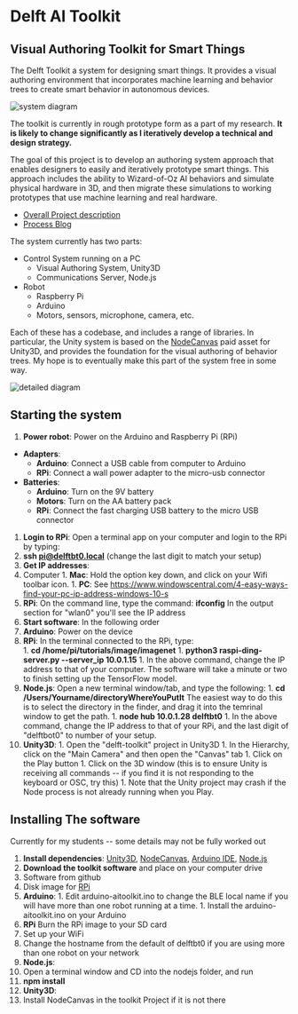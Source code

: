 # Delft AI Toolkit
## Visual Authoring Toolkit for Smart Things

The Delft Toolkit a system for designing smart things. It provides a visual authoring environment that incorporates machine learning and behavior trees to create smart behavior in autonomous devices.

![system diagram](https://i0.wp.com/www.philvanallen.com/wp-content/uploads/2018/01/Pasted_Image_1_16_18__3_50_PM.jpg?resize=640%2C350)

The toolkit is currently in rough prototype form as a part of my research. **It is likely to change significantly as I iteratively develop a technical and design strategy.**

The goal of this project is to develop an authoring system approach that enables designers to easily and iteratively prototype smart things. This approach includes the ability to Wizard-of-Oz AI behaviors and simulate physical hardware in 3D, and then migrate these simulations to working prototypes that use machine learning and real hardware.

* [Overall Project description](http://www.philvanallen.com/portfolio/delft-ai-toolkit/)
* [Process Blog](http://ai-toolkit.tumblr.com)

The system currently has two parts:
* Control System running on a PC
  * Visual Authoring System, Unity3D
  * Communications Server, Node.js
* Robot
  * Raspberry Pi
  * Arduino
  * Motors, sensors, microphone, camera, etc.

Each of these has a codebase, and includes a range of libraries. In particular, the Unity system is based on the [NodeCanvas](http://nodecanvas.paradoxnotion.com) paid asset for Unity3D, and provides the foundation for the visual authoring of behavior trees. My hope is to eventually make this part of the system free in some way.

![detailed diagram](http://www.philvanallen.com/wp-content/uploads/2017/08/tool-architecture-diagram.002.jpeg?resize=640%2C350)

## Starting the system
1. **Power robot**: Power on the Arduino and Raspberry Pi (RPi)
  * **Adapters**:
    * **Arduino**: Connect a USB cable from computer to Arduino
    * **RPi**: Connect a wall power adapter to the micro-usb connector
  * **Batteries**:
    * **Arduino**: Turn on the 9V battery
    * **Motors**: Turn on the AA battery pack
    * **RPi**: Connect the fast charging USB battery to the micro USB connector
1. **Login to RPi**: Open a terminal app on your computer and login to the RPi by typing:
  1. **ssh pi@delftbt0.local** (change the last digit to match your setup)
1. **Get IP addresses**:
  1. Computer
    1. **Mac**: Hold the option key down, and click on your Wifi toolbar icon.
    1. **PC**: See https://www.windowscentral.com/4-easy-ways-find-your-pc-ip-address-windows-10-s
  1. **RPi**: On the command line, type the command: **ifconfig** In the output section for "wlan0" you'll see the IP address
1. **Start software**: In the following order
  1. **Arduino**: Power on the device
  1. **RPi**: In the terminal connected to the RPi, type:   
    1. **cd /home/pi/tutorials/image/imagenet**
    1. **python3 raspi-ding-server.py --server_ip 10.0.1.15**
    1. In the above command, change the IP address to that of your computer. The software will take a minute or two to finish setting up the TensorFlow model.
  1. **Node.js**: Open a new terminal window/tab, and type the following:
    1. **cd /Users/Yourname/directoryWhereYouPutIt** The easiest way to do this is to select the directory in the finder, and drag it into the temrinal window to get the path.
    1. **node hub 10.0.1.28 delftbt0**
    1. In the above command, change the IP address to that of your RPi, and the last digit of "delftbot0" to number of your setup.
  1. **Unity3D**:
    1. Open the "delft-toolkit" project in Unity3D
    1. In the Hierarchy, click on the "Main Camera" and then open the "Canvas" tab
    1. Click on the Play button
    1. Click on the 3D window (this is to ensure Unity is receiving all commands -- if you find it is not responding to the keyboard or OSC, try this)
    1. Note that the Unity project may crash if the Node process is not already running when you Play.

## Installing The software
Currently for my students -- some details may not be fully worked out

1. **Install dependencies**: [Unity3D](https://store.unity.com), [NodeCanvas](https://assetstore.unity.com/packages/tools/visual-scripting/nodecanvas-14914), [Arduino IDE](https://www.arduino.cc/en/Main/Software), [Node.js](https://nodejs.org/en/)
1. **Download the toolkit software** and place on your computer drive
  1. Software from github
  1. Disk image for [RPi](https://www.dropbox.com/s/f79kt8v7ear3i1z/delftbot_backup.img?dl=0)
  1. **Arduino**:
    1. Edit arduino-aitoolkit.ino to change the BLE local name if you will have more than one robot running at a time.
    1. Install the arduino-aitoolkit.ino on your Arduino
1. **RPi** Burn the RPi image to your SD card
  1. Set up your WiFi
  1. Change the hostname from the default of delftbt0 if you are using more than one robot on your network
1. **Node.js**:
  1. Open a terminal window and CD into the nodejs folder, and run
  1. **npm install**
1. **Unity3D**:
  1. Install NodeCanvas in the toolkit Project if it is not there
